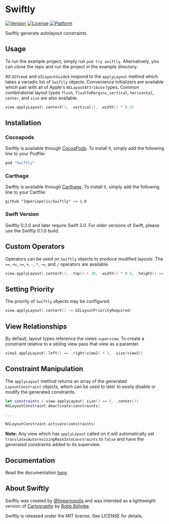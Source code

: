 # Swiftly

[![Version](https://img.shields.io/cocoapods/v/Swiftly.svg?style=flat)](http://cocoadocs.org/docsets/Swiftly)
[![License](https://img.shields.io/cocoapods/l/Swiftly.svg?style=flat)](http://cocoadocs.org/docsets/Swiftly)
[![Platform](https://img.shields.io/cocoapods/p/Swiftly.svg?style=flat)](http://cocoadocs.org/docsets/Swiftly)

Swiftly generate autolayout constraints.

## Usage

To run the example project, simply run `pod try swiftly`. Alternatively, you can clone the repo and run the project in the example directory.

All `UIView`s and `UILayoutGuide`s respond to the `applyLayout` method which takes a variadic list of `Swiftly` objects. Convenience initializers are available which pair with all of Apple's `NSLayoutAttribute` types. Common combinatorial layout types `flush`, `flushToMargins`, `vertical`, `horizontal`, `center`, and `size` are also available.

```swift
view.applyLayout(.centerX(), .vertical(), .width() * 0.5)
```

## Installation

### Cocoapods

Swiftly is available through [CocoaPods](https://cocoapods.org). To install
it, simply add the following line to your Podfile:

```ruby
pod "Swiftly"
```

### Carthage

Swiftly is available through [Carthage](Swiftly/Swiftly.swift). To install
it, simply add the following line to your Cartfile:

```ogdl
github "Imperiopolis/Swiftly" ~> 1.0
```

### Swift Version

Swiftly 0.2.0 and later require Swift 3.0. For older versions of Swift, please use the Swiftly 0.1.0 build.

## Custom Operators

Operators can be used on `Swiftly` objects to produce modified layouts. The `==`, `<=`, `>=`, `+`, `-`, `*`, `~=`, and `/` operators are available.

```swift
view.applyLayout(.centerX(), .top() + 20, .width() * 0.5, .height() == 200)
```

## Setting Priority

The priority of `Swiftly` objects may be configured.

```swift
view.applyLayout(.centerY() ~= UILayoutPriorityRequired)
```

## View Relationships

By default, layout types reference the views `superview`. To create a constraint relative to a sibling view pass that view as a paramter.

```swift
view1.applyLayout(.left() == .right(view2) + 5, .size(view2))
```

## Constraint Manipulation

The `applyLayout` method returns an array of the generated `LayoutConstraint` objects, which can be used to later to easily disable or modify the generated constraints.

```swift
let constraints = view.applyLayout(.size() == 5, .center())
NSLayoutConstraint.deactivate(constraints)

...

NSLayoutConstraint.activate(constraints)

```

__Note:__ Any view which has `applyLayout` called on it will automatically set `translatesAutoresizingMaskIntoConstraints` to `false` and have the generated constraints added to its superview.

## Documentation

Read the documentation [here](http://cocoadocs.org/docsets/Grapher).

## About Swiftly

Swiftly was created by [@Imperiopolis](https://twitter.com/Imperiopolis) and was intended as a lightweight version of [Cartography](https://github.com/robb/cartography) by [Robb Böhnke](https://github.com/robb).

Swiftly is released under the MIT license. See LICENSE for details.
